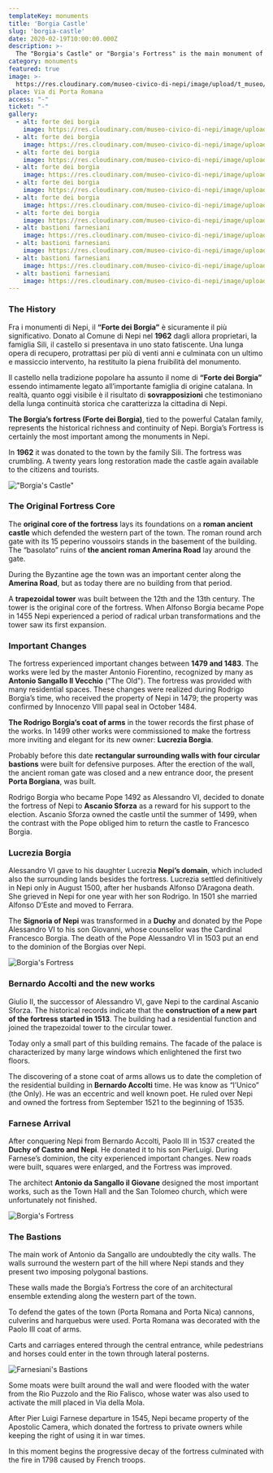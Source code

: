 ```yaml
---
templateKey: monuments
title: 'Borgia Castle'
slug: 'borgia-castle'
date: 2020-02-19T10:00:00.000Z
description: >-
  The "Borgia's Castle" or "Borgia's Fortress" is the main monument of Nepi. Once owned by the important Catalan family is, today, the result of different remakes which testify the historical continuity of our wonderful town.
category: monuments
featured: true
image: >-
  https://res.cloudinary.com/museo-civico-di-nepi/image/upload/t_museo/v1587373050/forte-01_j9ujv8.jpg
place: Via di Porta Romana
access: "-"
ticket: "-"
gallery:
  - alt: forte dei borgia
    image: https://res.cloudinary.com/museo-civico-di-nepi/image/upload/v1587373628/rocca-01_a772nh.jpg
  - alt: forte dei borgia
    image: https://res.cloudinary.com/museo-civico-di-nepi/image/upload/v1587373622/rocca-02_ftqebh.jpg
  - alt: forte dei borgia
    image: https://res.cloudinary.com/museo-civico-di-nepi/image/upload/v1587373618/rocca-03_ycq58n.jpg
  - alt: forte dei borgia
    image: https://res.cloudinary.com/museo-civico-di-nepi/image/upload/v1587373618/rocca-04_tazb3c.jpg
  - alt: forte dei borgia
    image: https://res.cloudinary.com/museo-civico-di-nepi/image/upload/v1587373618/rocca-05_i7neqd.jpg
  - alt: forte dei borgia
    image: https://res.cloudinary.com/museo-civico-di-nepi/image/upload/v1587373616/rocca-06_mlfj40.jpg
  - alt: forte dei borgia
    image: https://res.cloudinary.com/museo-civico-di-nepi/image/upload/v1587373636/rocca-07_czfmv2.jpg
  - alt: bastioni farnesiani
    image: https://res.cloudinary.com/museo-civico-di-nepi/image/upload/v1587372720/bastioni-01_h1dpuc.jpg
  - alt: bastioni farnesiani
    image: https://res.cloudinary.com/museo-civico-di-nepi/image/upload/v1587372730/bastioni-02_xjqfsw.jpg
  - alt: bastioni farnesiani
    image: https://res.cloudinary.com/museo-civico-di-nepi/image/upload/v1587372723/bastioni-03_ssplwk.jpg
  - alt: bastioni farnesiani
    image: https://res.cloudinary.com/museo-civico-di-nepi/image/upload/v1587372721/bastioni-04_mhcrcb.jpg
---
```

### The History

Fra i monumenti di Nepi, il **“Forte dei Borgia”** è sicuramente il più significativo. Donato al Comune di Nepi nel **1962** dagli allora proprietari, la famiglia Sili, il castello si presentava in uno stato fatiscente. Una lunga opera di recupero, protrattasi per più di venti anni e culminata con un ultimo e massiccio intervento, ha restituito la piena fruibilità del monumento.

Il castello nella tradizione popolare ha assunto il nome di **“Forte dei Borgia”** essendo intimamente legato all’importante famiglia di origine catalana. In realtà, quanto oggi visibile è il risultato di **sovrapposizioni** che testimoniano della lunga continuità storica che caratterizza la cittadina di Nepi.

**The Borgia’s fortress (Forte dei Borgia)**, tied to the powerful Catalan family, represents the historical richness and continuity of Nepi. Borgia’s Fortress is certainly the most important among the monuments in Nepi.

In **1962** it was donated to the town by the family Sili. The fortress was crumbling. A twenty years long restoration made the castle again available to the citizens and tourists.

!["Borgia's Castle"](https://res.cloudinary.com/museo-civico-di-nepi/image/upload/t_museo/v1587373050/forte-01_j9ujv8.jpg)

### The Original Fortress Core

The **original core of the fortress** lays its foundations on a **roman ancient castle** which defended the western part of the town. The roman round arch gate with its 15 peperino voussoirs stands in the basement of the building. The “basolato” ruins of **the ancient roman Amerina Road** lay around the gate.

During the Byzantine age the town was an important center along the **Amerina Road**, but as today there are no building from that period.

A **trapezoidal tower** was built between the 12th and the 13th century. The tower is the original core of the fortress. When Alfonso Borgia became Pope in 1455 Nepi experienced a period of radical urban transformations and the tower saw its first expansion.

### Important Changes

The fortress experienced important changes between **1479 and 1483**. The works were led by the master Antonio Fiorentino, recognized by many as **Antonio Sangallo Il Vecchio** ("The Old"). The fortress was provided with many residential spaces. These changes were realized during Rodrigo Borgia’s time, who received the property of Nepi in 1479; the property was confirmed by Innocenzo VIII papal seal in October 1484.

**The Rodrigo Borgia’s coat of arms** in the tower records the first phase of the works.
In 1499 other works were commissioned to make the fortress more inviting and elegant for its new owner: **Lucrezia Borgia**.

Probably before this date **rectangular surrounding walls with four circular bastions** were built for defensive purposes. After the erection of the wall, the ancient roman gate was closed and a new entrance door, the present **Porta Borgiana**, was built.

Rodrigo Borgia who became Pope 1492 as Alessandro VI, decided to donate the fortress of Nepi to **Ascanio Sforza** as a reward for his support to the election. Ascanio Sforza owned the castle until the summer of 1499, when the contrast with the Pope obliged him to return the castle to Francesco Borgia.

### Lucrezia Borgia

Alessandro VI gave to his daughter Lucrezia **Nepi’s domain**, which included also the surrounding lands besides the fortress. Lucrezia settled definitively in Nepi only in August 1500, after her husbands Alfonso D’Aragona death. She grieved in Nepi for one year with her son Rodrigo. In 1501 she married Alfonso D’Este and moved to Ferrara.

The **Signoria of Nepi** was transformed in a **Duchy** and donated by the Pope Alessandro VI to his son Giovanni, whose counsellor was the Cardinal Francesco Borgia. The death of the Pope Alessandro VI in 1503 put an end to the dominion of the Borgias over Nepi.

![Borgia's Fortress](https://res.cloudinary.com/museo-civico-di-nepi/image/upload/t_museo/v1587373049/forte_02_nitvfy.jpg)

### Bernardo Accolti and the new works

Giulio II, the successor of Alessandro VI, gave Nepi to the cardinal Ascanio Sforza. The historical records indicate that the **construction of a new part of the fortress started in 1513**. The building had a residential function and joined the trapezoidal tower to the circular tower.

Today only a small part of this building remains. The facade of the palace is characterized by many large windows which enlightened the first two floors.

The discovering of a stone coat of arms allows us to date the completion of the residential building in **Bernardo Accolti** time. He was know as “l’Unico” (the Only). He was an eccentric and well known poet. He ruled over Nepi and owned the fortress from September 1521 to the beginning of 1535.

### Farnese Arrival

After conquering Nepi from Bernardo Accolti, Paolo III in 1537 created the **Duchy of Castro and Nepi**. He donated it to his son PierLuigi. During Farnese’s dominion, the city experienced important changes. New roads were built, squares were enlarged, and the Fortress was improved.

The architect **Antonio da Sangallo il Giovane** designed the most important works, such as the Town Hall and the San Tolomeo church, which were unfortunately not finished.

![Borgia's Fortress](https://res.cloudinary.com/museo-civico-di-nepi/image/upload/t_museo/v1587373628/rocca-01_a772nh.jpg)

### The Bastions

The main work of Antonio da Sangallo are undoubtedly the city walls. The walls surround the western part of the hill where Nepi stands and they present two imposing polygonal bastions.

These walls made the Borgia’s Fortress the core of an architectural ensemble extending along the western part of the town.

To defend the gates of the town (Porta Romana and Porta Nica) cannons, culverins and harquebus were used.
Porta Romana was decorated with the Paolo III coat of arms.

Carts and carriages entered through the central entrance, while pedestrians and horses could enter in the town through lateral posterns.

![Farnesiani's Bastions](https://res.cloudinary.com/museo-civico-di-nepi/image/upload/t_museo/v1587372723/bastioni-03_ssplwk.jpg)

Some moats were built around the wall and were flooded with the water from the Rio Puzzolo and the Rio Falisco, whose water was also used to activate the mill placed in Via della Mola.

After Pier Luigi Farnese departure in 1545, Nepi became property of the Apostolic Camera, which donated the fortress to private owners while keeping the right of using it in war times.

In this moment begins the progressive decay of the fortress culminated with the fire in 1798 caused by French troops.